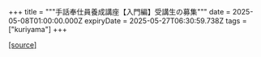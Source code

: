 +++
title = """手話奉仕員養成講座【入門編】受講生の募集"""
date = 2025-05-08T01:00:00.000Z
expiryDate = 2025-05-27T06:30:59.738Z
tags = ["kuriyama"]
+++


[[source]](https://www.town.kuriyama.hokkaido.jp/soshiki/39/31651.html)
